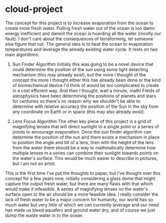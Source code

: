 # cloud-project
The concept for this project is to increase evaporation from the ocean to create more fresh water. Pulling fresh water out of the ocean is too damn energy inefficient and damnit the ocean is hoarding all the water (mostly our fault). I don't care about the consequences of terraforming, let someone else figure that out. The general idea is to heat the ocean to evaporation temperatures and leverage the already existing water cycle. It rests on two main algorithms:
  
1. Sun Finder Algorithm
  Initially this was going to be a novel device that could determine the position of the sun using some light detecting mechanism (this may already exist), but the more I thought of the concept the more I thought either this has already been done or the kind of biomechanical device I'd think of would be too complicated to create in a cost efficient way. And then I thought, wait a minute, math! Fields of astrophysics have been determining the positions of planets and stars for centuries so there's no reason why we shouldn't be able to determine with relative accuracy the position of the Sun in the sky from any coordinate on Earth or in space (this may also already exist).

2. Lens Focus Algorithm
  The other key piece of this project is a grid of magnifying lenses that will direct sunlight to a single point or a series of points to encourage evaporation. Once the sun finder algorithm can determine the position of the sun and there exists a mechanism in place to position the angle and tilt of a lens, then with the height of the lens from the water there should be a way to mathmatically determine how multiple lenses in a series can combine their sunlight towards points on the water's surface. This would be much easier to describe in pictures, but I am not an artist.

This is the first time I've put the thoughts to paper, but I've thought over this concept for a few years now, initially considering a glass dome that might capture the output fresh water, but there are many flaws with that which would make it infeasible. A series of magnifying lenses on the water's surface open to the air should be a more feasible idea. I really consider the lack of fresh water to be a major concern for humanity, our world has so much water but very little of which we can currently leverage and our need has made us bleed aquafers and ground water dry, and of course we just dump the waste water in to the ocean.
